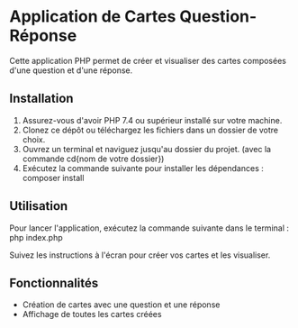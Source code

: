 # Application de Cartes Question-Réponse

Cette application PHP permet de créer et visualiser des cartes composées d'une question et d'une réponse.

## Installation

1. Assurez-vous d'avoir PHP 7.4 ou supérieur installé sur votre machine.
2. Clonez ce dépôt ou téléchargez les fichiers dans un dossier de votre choix.
3. Ouvrez un terminal et naviguez jusqu'au dossier du projet. (avec la commande cd{nom de votre dossier})
4. Exécutez la commande suivante pour installer les dépendances : composer install 


## Utilisation

Pour lancer l'application, exécutez la commande suivante dans le terminal : php index.php


Suivez les instructions à l'écran pour créer vos cartes et les visualiser.

## Fonctionnalités

- Création de cartes avec une question et une réponse
- Affichage de toutes les cartes créées
